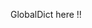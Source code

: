 GlobalDict here !!

<!---
GlobalDict/GlobalDict is a ✨ special ✨ repository because its `README.md` (this file) appears on your GitHub profile.
You can click the Preview link to take a look at your changes.
--->
